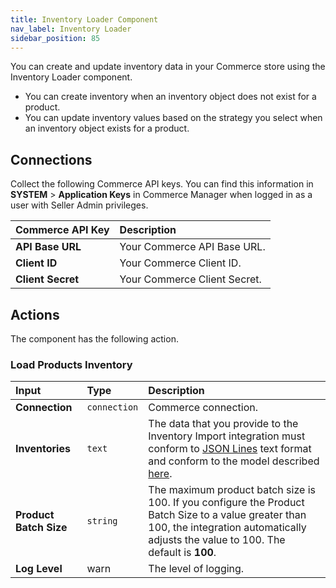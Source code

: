 ```yaml
---
title: Inventory Loader Component
nav_label: Inventory Loader
sidebar_position: 85
---
```


You can create and update inventory data in your Commerce store using the Inventory Loader component. 

- You can create inventory when an inventory object does not exist for a product.
- You can update inventory values based on the strategy you select when an inventory object exists for a product.

## Connections

Collect the following Commerce API keys. You can find this information in **SYSTEM** > **Application Keys** in Commerce Manager when logged in as a user with Seller Admin privileges.

| Commerce API Key | Description                            |
|:------------------------------------|:---------------------------------------|
| **API Base URL**                    | Your Commerce API Base URL. |
| **Client ID**                       | Your Commerce Client ID. |
| **Client Secret**                   | Your Commerce Client Secret. |

## Actions

The component has the following action.

### Load Products Inventory

| Input | Type | Description |
|:--- |:--- | :--- | 
| **Connection**  | `connection` | Commerce connection. | 
| **Inventories** | `text` | The data that you provide to the Inventory Import integration must conform to [JSON Lines](https://jsonlines.org/) text format and conform to the model described [here](/composer/integration-hub/store-management/inventory-import#inventory-import-integration-file-format). | 
| **Product Batch Size** | `string` | The maximum product batch size is 100. If you configure the Product Batch Size to a value greater than 100, the integration automatically adjusts the value to 100. The default is **100**. | 
| **Log Level** | warn | The level of logging. | 
